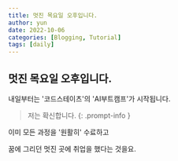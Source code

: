```yaml
---
title: 멋진 목요일 오후입니다.
author: yun
date: 2022-10-06
categories: [Blogging, Tutorial]
tags: [daily]
---
```


## 멋진 목요일 오후입니다.

내일부터는 '코드스테이츠'의 'AI부트캠프'가 시작됩니다.

> 저는 확신합니다. {: .prompt-info }

이미 모든 과정을 '원활히' 수료하고

꿈에 그리던 멋진 곳에 취업을 했다는 것을요.
